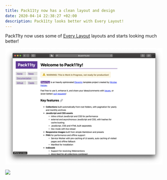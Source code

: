 ```yaml
---
title: Pack11ty now has a clean layout and design
date: 2020-04-14 22:38:27 +02:00
description: Pack11ty looks better with Every Layout!
---
```


Pack11ty now uses some of [Every Layout](https://every-layout.dev/) layouts and starts looking much better!

![Pack11ty screenshot](pack11ty-screenshot.png "Pack11ty's design as of 14th April 2020")

<img 
   src="https://res.cloudinary.com/paulportfolio/image/upload/f_auto,q_auto,ar_16:9,c_fill/c_scale,w_auto/c_limit,w_1000/265725_XC90_Inscription_in_Birch_Light.jpg"
    sizes="100vw"  />

